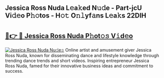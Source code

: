 ## Jessica Ross Nuda L𝚎a𝚔ed N𝚞𝚍e - Part-jcU Vi𝚍𝚎o P𝚑𝚘tos - H𝚘𝚝 O𝚗𝚕yf𝚊ns L𝚎a𝚔s 22DIH

# <h2><a href="http://kf35tfc.oniu.top/?m=Jessica+Ross+Nuda">🔗👉 🔴 Jessica Ross Nuda P𝚑ot𝚘𝚜 V𝚒d𝚎o</a></h2>

[![Jessica Ross Nuda Nu𝚍e𝚜](https://i.imgur.com/0qMVB7G.gif)](http://kf35tfc.oniu.top/?m=Jessica+Ross+Nuda)
Online artist and amusement giver Jessica Ross Nuda, known for disseminating dance and lifestyle knowledge through trending dance trends and short videos. Inspiring entrepreneur Jessica Ross Nuda, famed for their innovative business ideas and commitment to success.  
